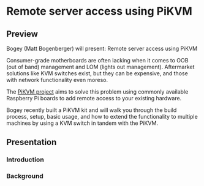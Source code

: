 # Remote server access using PiKVM

## Preview

Bogey (Matt Bogenberger) will present: Remote server access using PiKVM

Consumer-grade motherboards are often lacking when it comes to OOB (out of band) management and LOM (lights out management). Aftermarket solutions like KVM switches exist, but they can be expensive, and those with network functionality even moreso.

The [PiKVM project](https://pikvm.org) aims to solve this problem using commonly available Raspberry Pi boards to add remote access to your existing hardware.

Bogey recently built a PiKVM kit and will walk you through the build process, setup, basic usage, and how to extend the functionality to multiple machines by using a KVM switch in tandem with the PiKVM.

## Presentation

### Introduction
### Background
### 